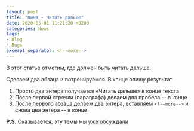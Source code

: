```yaml
---
layout: post  
title: "Фича - Читать дальше"  
date: 2020-05-01 11:21:20 +0200
categories: News
tags: 
- Blog
- Bugs
excerpt_separator: <!--more-->
---
```


В этот статье отметим, где должен быть читать дальше.

<!--more-->

Сделаем два абзаца и потренируемся.
В конце опишу результат
1. Просто два энтера получается «Читать дальше» в конце текста
2. После первой строчки (параграфа) делаем два пробела -- в конце
3. После первого абзаца делаем два энтера, вставляем ```<!--more-->``` и снова два энтера -- в конце

**P.S.** Оказывается, эту темы мы [уже обсуждали](https://dvesti.github.io/jekyll-jacman/2013/12/25/excerpts/#more)